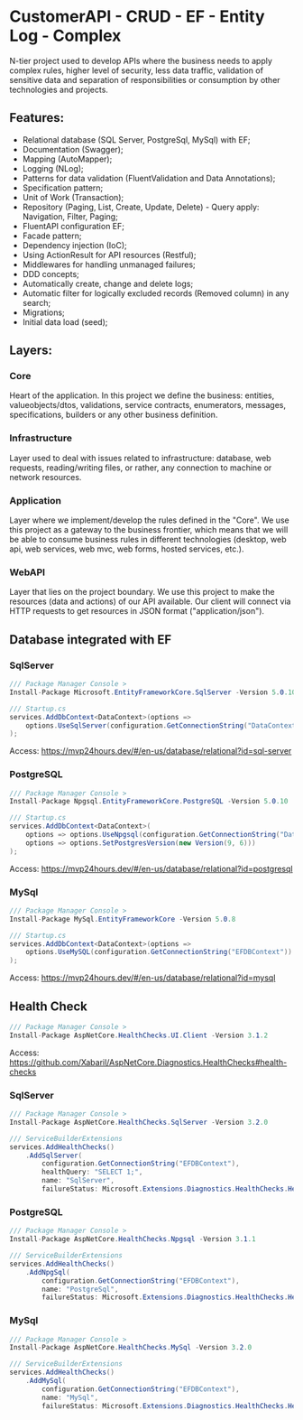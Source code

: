 # CustomerAPI - CRUD - EF - Entity Log - Complex
N-tier project used to develop APIs where the business needs to apply complex rules, higher level of security, less data traffic, validation of sensitive data and separation of responsibilities or consumption by other technologies and projects.

## Features:
- Relational database (SQL Server, PostgreSql, MySql) with EF; 
- Documentation (Swagger); 
- Mapping (AutoMapper); 
- Logging (NLog); 
- Patterns for data validation (FluentValidation and Data Annotations);
- Specification pattern;
- Unit of Work (Transaction);
- Repository (Paging, List, Create, Update, Delete) - Query apply: Navigation, Filter, Paging;
- FluentAPI configuration EF;
- Facade pattern;
- Dependency injection (IoC);
- Using ActionResult for API resources (Restful);
- Middlewares for handling unmanaged failures;
- DDD concepts;
- Automatically create, change and delete logs;
- Automatic filter for logically excluded records (Removed column) in any search;
- Migrations;
- Initial data load (seed);

## Layers:

### Core
Heart of the application. In this project we define the business: entities, valueobjects/dtos, validations, service contracts, enumerators, messages, specifications, builders or any other business definition.

### Infrastructure
Layer used to deal with issues related to infrastructure: database, web requests, reading/writing files, or rather, any connection to machine or network resources.

### Application
Layer where we implement/develop the rules defined in the "Core". We use this project as a gateway to the business frontier, which means that we will be able to consume business rules in different technologies (desktop, web api, web services, web mvc, web forms, hosted services, etc.).

### WebAPI
Layer that lies on the project boundary. We use this project to make the resources (data and actions) of our API available. Our client will connect via HTTP requests to get resources in JSON format ("application/json").

## Database integrated with EF

### SqlServer

```csharp
/// Package Manager Console >
Install-Package Microsoft.EntityFrameworkCore.SqlServer -Version 5.0.10

/// Startup.cs
services.AddDbContext<DataContext>(options =>
    options.UseSqlServer(configuration.GetConnectionString("DataContext"))
);
```

Access: https://mvp24hours.dev/#/en-us/database/relational?id=sql-server

### PostgreSQL

```csharp
/// Package Manager Console >
Install-Package Npgsql.EntityFrameworkCore.PostgreSQL -Version 5.0.10

/// Startup.cs
services.AddDbContext<DataContext>(
    options => options.UseNpgsql(configuration.GetConnectionString("DataContext"),
    options => options.SetPostgresVersion(new Version(9, 6)))
);
```

Access: https://mvp24hours.dev/#/en-us/database/relational?id=postgresql

### MySql

```csharp
/// Package Manager Console >
Install-Package MySql.EntityFrameworkCore -Version 5.0.8

/// Startup.cs
services.AddDbContext<DataContext>(options =>
    options.UseMySQL(configuration.GetConnectionString("EFDBContext"))
);
```

Access: https://mvp24hours.dev/#/en-us/database/relational?id=mysql

## Health Check

```csharp
/// Package Manager Console >
Install-Package AspNetCore.HealthChecks.UI.Client -Version 3.1.2
```

Access: https://github.com/Xabaril/AspNetCore.Diagnostics.HealthChecks#health-checks

### SqlServer

```csharp
/// Package Manager Console >
Install-Package AspNetCore.HealthChecks.SqlServer -Version 3.2.0

/// ServiceBuilderExtensions
services.AddHealthChecks()
	.AddSqlServer(
		configuration.GetConnectionString("EFDBContext"),
		healthQuery: "SELECT 1;",
		name: "SqlServer", 
		failureStatus: Microsoft.Extensions.Diagnostics.HealthChecks.HealthStatus.Degraded);

```

### PostgreSQL

```csharp
/// Package Manager Console >
Install-Package AspNetCore.HealthChecks.Npgsql -Version 3.1.1

/// ServiceBuilderExtensions
services.AddHealthChecks()
	.AddNpgSql(
		configuration.GetConnectionString("EFDBContext"),
		name: "PostgreSql", 
		failureStatus: Microsoft.Extensions.Diagnostics.HealthChecks.HealthStatus.Degraded);

```

### MySql

```csharp
/// Package Manager Console >
Install-Package AspNetCore.HealthChecks.MySql -Version 3.2.0

/// ServiceBuilderExtensions
services.AddHealthChecks()
	.AddMySql(
		configuration.GetConnectionString("EFDBContext"), 
		name: "MySql", 
		failureStatus: Microsoft.Extensions.Diagnostics.HealthChecks.HealthStatus.Degraded);
```
